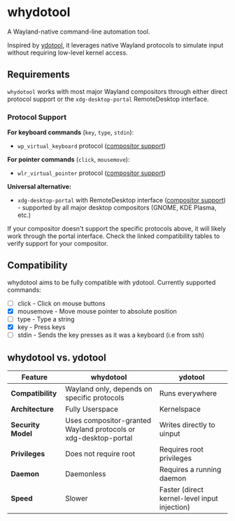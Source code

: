 # whydotool
A Wayland-native command-line automation tool.

Inspired by [ydotool](https://github.com/ReimuNotMoe/ydotool), it leverages native Wayland protocols to simulate input without requiring low-level kernel access.

## Requirements

`whydotool` works with most major Wayland compositors through either direct protocol support or the `xdg-desktop-portal` RemoteDesktop interface.

### Protocol Support

**For keyboard commands** (`key`, `type`, `stdin`):
- `wp_virtual_keyboard` protocol ([compositor support](https://wayland.app/protocols/virtual-keyboard-unstable-v1#compositor-support))

**For pointer commands** (`click`, `mousemove`):
- `wlr_virtual_pointer` protocol ([compositor support](https://wayland.app/protocols/wlr-virtual-pointer-unstable-v1#compositor-support))

**Universal alternative:**
- `xdg-desktop-portal` with RemoteDesktop interface ([compositor support](https://wiki.archlinux.org/title/XDG_Desktop_Portal)) - supported by all major desktop compositors (GNOME, KDE Plasma, etc.)

If your compositor doesn't support the specific protocols above, it will likely work through the portal interface. Check the linked compatibility tables to verify support for your compositor.

## Compatibility

whydotool aims to be fully compatible with ydotool. Currently supported commands:

- [ ] click - Click on mouse buttons
- [x] mousemove - Move mouse pointer to absolute position
- [ ] type - Type a string
- [x] key - Press keys
- [ ] stdin - Sends the key presses as it was a keyboard (i.e from ssh)

## whydotool vs. ydotool

| Feature | whydotool | ydotool |
|---------|-----------|---------|
| **Compatibility** | Wayland only, depends on specific protocols | Runs everywhere |
| **Architecture** | Fully Userspace | Kernelspace |
| **Security Model** | Uses compositor-granted Wayland protocols or xdg-desktop-portal | Writes directly to uinput |
| **Privileges** | Does not require root | Requires root privileges |
| **Daemon** | Daemonless | Requires a running daemon |
| **Speed** | Slower | Faster (direct kernel-level input injection) |
